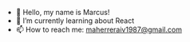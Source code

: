 - 👋 Hello, my name is Marcus!
- 🌱 I’m currently learning about React
- 📫 How to reach me: maherreraiv1987@gmail.com
